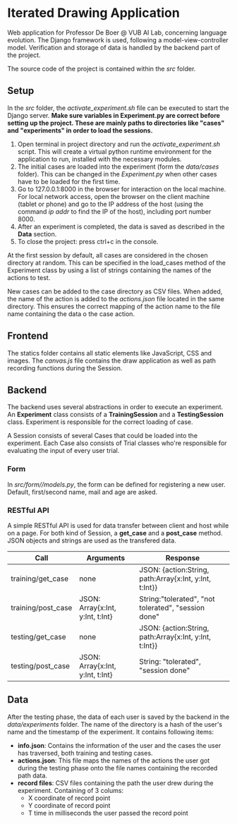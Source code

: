 # Iterated Drawing Application 

Web application for Professor De Boer @ VUB AI Lab, concerning language evolution. The Django framework is used, following a model-view-controller model. Verification and storage of data is handled by the backend part of the project.

The source code of the project is contained within the *src* folder.

## Setup

In the *src* folder, the *activate_experiment.sh* file can be executed to start the Django server. **Make sure variables in Experiment.py are correct before setting up the project. These are mainly paths to directories like "cases" and "experiments" in order to load the sessions.**

1. Open terminal in project directory and run the *activate_experiment.sh* script. This will create a virtual python runtime environment for the application to run, installed with the necessary modules.
2. The initial cases are loaded into the experiment (form the *data/cases* folder). This can be changed in the *Experiment.py*  when other cases have to be loaded for the first time.
3. Go to 127.0.0.1:8000 in the browser for interaction on the local machine. For local network access, open the browser on the client machine (tablet or phone) and go to the IP address of the host (using the command *ip addr* to find the IP of the host), including port number 8000.
4. After an experiment is completed, the data is saved as described in the  **Data** section.
5. To close the project: press ctrl+c in the console.

At the first session by default, all cases are considered in the chosen directory at random. This can be specified in the load_cases method of the Experiment class by using a list of strings containing the names of the actions to test.

New cases can be added to the case directory as CSV files. When added, the name of the action is added to the *actions.json* file located in the same directory. This ensures the correct mapping of the action name to the file name containing the data o the case action.

## Frontend

The statics folder contains all static elements like JavaScript, CSS and images.  The *canvas.js* file contains the draw application as well as path recording functions during the Session.

## Backend

The backend uses several abstractions in order to execute an experiment. An **Experiment** class consists of a **TrainingSession** and a **TestingSession** class. Experiment is responsible for the correct loading of case. 

A Session consists of several Cases that could be loaded into the experiment. Each Case also consists of Trial classes who're responsible for evaluating the input of every user trial.

### Form

In *src/form//models.py*, the form can be defined for registering a new user. Default, first/second name, mail and age are asked. 

### RESTful API

A simple RESTful API is used for data transfer between client and host while on a page. For both kind of Session, a **get_case** and a **post_case** method. JSON objects and strings are used as the transfered data.

| Call               | Arguments                        | Response                                               |
| ------------------ | -------------------------------- | ------------------------------------------------------ |
| training/get_case  | none                             | JSON: {action:String, path:Array{x:Int, y:Int, t:Int}} |
| training/post_case | JSON: Array{x:Int, y:Int, t:Int} | String:"tolerated", "not tolerated", "session done"    |
| testing/get_case   | none                             | JSON: {action:String, path:Array{x:Int, y:Int, t:Int}} |
| testing/post_case  | JSON: Array{x:Int, y:Int, t:Int} | String: "tolerated", "session done"                    |



## Data

After the testing phase, the data of each user is saved by the backend in the *data/experiments* folder. The name of the directory is a hash of the user's name and the timestamp of the experiment. It contains following items:

- **info.json**: Contains the information of the user and the cases the user has traversed, both training and testing cases.
- **actions.json**: This file maps the names of the actions the user got during the testing phase onto the file names containing the recorded path data.
- **record files**: CSV files containing the path the user drew during the experiment. Containing of 3 colums: 
  - X coordinate of record point
  - Y coordinate of record point
  - T time in milliseconds the user passed the record point 